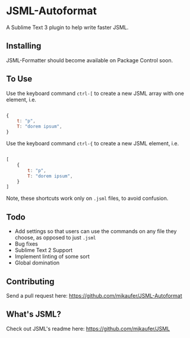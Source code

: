 # JSML-Autoformat
A Sublime Text 3 plugin to help write faster JSML.

## Installing

JSML-Formatter should become available on Package Control soon.

## To Use

Use the keyboard command `ctrl-[` to create a new JSML array with one element, i.e.

```JavaScript

{
	t: "p",
	T: "dorem ipsum",
}

```

Use the keyboard command `ctrl-{` to create a new JSML element, i.e.

```JavaScript

[
	{
		t: "p",
		T: "dorem ipsum",
	}
]

```

Note, these shortcuts work only on `.jsml` files, to avoid confusion.

## Todo

* Add settings so that users can use the commands on any file they choose, as opposed to just `.jsml`
* Bug fixes
* Sublime Text 2 Support
* Implement linting of some sort
* Global domination

## Contributing

Send a pull request here: https://github.com/mjkaufer/JSML-Autoformat

## What's JSML?

Check out JSML's readme here: https://github.com/mjkaufer/JSML
